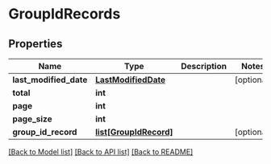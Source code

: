 # GroupIdRecords

## Properties
Name | Type | Description | Notes
------------ | ------------- | ------------- | -------------
**last_modified_date** | [**LastModifiedDate**](LastModifiedDate.md) |  | [optional] 
**total** | **int** |  | 
**page** | **int** |  | 
**page_size** | **int** |  | 
**group_id_record** | [**list[GroupIdRecord]**](GroupIdRecord.md) |  | [optional] 

[[Back to Model list]](../README.md#documentation-for-models) [[Back to API list]](../README.md#documentation-for-api-endpoints) [[Back to README]](../README.md)


